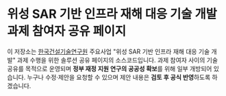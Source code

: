# 위성 SAR 기반 인프라 재해 대응 기술 개발 과제 참여자 공유 페이지
이 저장소는 [한국건설기술연구원](https://www.kict.re.kr) 주요사업 "위성 SAR 기반 인프라 재해 대응 기술 개발" 과제 수행을 위한 솔루션 공유 페이지의 소스코드입니다.
과제 참여자 사이의 기술 공유를 목적으로 운영되며 **정부 재정 지원 연구의 공공성 확보**를 위해 일부 개방되어 있습니다.
누구나 수정·제안을 요청할 수 있으며 제안 내용은 **검토 후 공식 반영**하도록 하겠습니다.
